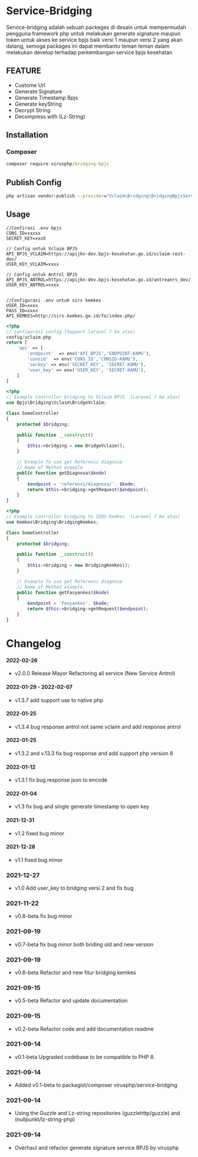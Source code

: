 # Service-Bridging

Service-bridging adalah sebuah packeges di desain untuk mempermudah pengguna framework php untuk melakukan generate signature maupun token
untuk akses ke service bpjs baik versi 1 maupun versi 2 yang akan datang, semoga packages ini dapat membantu teman teman dalam melakukan develop terhadap perkembangan service bpjs kesehatan

## FEATURE

- Custome Url
- Generate Signature
- Generate Timestamp Bpjs
- Generate keyString
- Decrypt String
- Decompress with (Lz-String)

## Installation

### Composer

```cmd
composer require virusphp/bridging-bpjs
```

## Publish Config

```cmd
php artisan vendor:publish --provider="Vclaim\Bridging\BridgingBpjsServiceProvider" --tag=config
```

## Usage

```env
//Confirasi .env bpjs
CONS_ID=xxxxx
SECRET_KEY=xxxX

// Config untuk Vclaim BPJS
API_BPJS_VCLAIM=https://apijkn-dev.bpjs-kesehatan.go.id/vclaim-rest-dev/
USER_KEY_VCLAIM=xxxx

// Config untuk Antrol BPJS
API_BPJS_ANTROL=https://apijkn-dev.bpjs-kesehatan.go.id/antreanrs_dev/
USER_KEY_ANTROL=xxxx


//Configurasi .env untuk sirs kemkes
USER_ID=xxxx
PASS_ID=xxxx
API_KEMKES=http://sirs.kemkes.go.id/fo/index.php/

```

```php
<?php
// configurasi config (Support laravel 7 ke atas)
config/vclaim.php
return [
	'api' => [
		'endpoint'  => env('API_BPJS','ENDPOINT-KAMU'),
		'consid'  => env('CONS_ID','CONSID-KAMU'),
		'seckey' => env('SECRET_KEY', 'SECRET-KAMU'),
		'user_key' => env('USER_KEY', 'SECRET-KAMU'),
	]
]

```

```php
<?php
// Example Controller bridging to Vclaim BPJS  (Laravel 7 ke atas)
use Bpjs\Bridging\Vclaim\BridgeVclaim;

Class SomeController
{
	protected $bridging;

	public function __construct()
	{
		$this->bridging = new BridgeVclaim();
	}

	// Example To use get Referensi diagnosa
	// Name of Method example
	public function getDiagnosa($kode)
	{
		$endpoint = 'referensi/diagnosa/'. $kode;
		return $this->bridging->getRequest($endpoint);
	}
}
```

```php
<?php
// Example Controller bridging to SIRS Kemkes  (Laravel 7 ke atas)
use Kemkes\Bridging\BridgingKemkes;

Class SomeController
{
	protected $bridging;

	public function __construct()
	{
		$this->bridging = new BridgingKemkes();
	}

	// Example To use get Referensi diagnosa
	// Name of Method example
	public function getFasyankes($kode)
	{
		$endpoint = 'Fasyankes'. $kode;
		return $this->bridging->getRequest($endpoint);
	}
}
```

# Changelog

#### 2022-02-26

- v2.0.0 Release Mayor Refactoring all service (New Service Antrol)

#### 2022-01-29 - 2022-02-07

- v1.3.7 add support use to native php

#### 2022-01-25

- v1.3.4 bug response antrol not same vclaim and add response antrol

#### 2022-01-25

- v1.3.2 and v.13.3 fix bug response and add support php version 8

#### 2022-01-12

- v1.3.1 fix bug response json to encode

#### 2022-01-04

- v1.3 fix bug and single generate timestamp to open key

#### 2021-12-31

- v1.2 fixed bug minor

#### 2021-12-28

- v1.1 fixed bug minor

### 2021-12-27

- v1.0 Add user_key to bridging versi 2 and fix bug

### 2021-11-22

- v0.8-beta fix bug minor

### 2021-09-19

- v0.7-beta fix bug minor both briding old and new version

### 2021-09-19

- v0.6-beta Refactor and new fitur bridging kemkes

### 2021-09-15

- v0.5-beta Refactor and update documentation

### 2021-09-15

- v0.2-beta Refactor code and add documentation readme

### 2021-09-14

- v0.1-beta Upgraded codebase to be compatible to PHP 8.

### 2021-09-14

- Added v0.1-beta to packagist/composer virusphp/service-bridging

### 2021-09-14

- Using the Guzzle and Lz-string repositories (guzzlehttp/guzzle) and (nullpunkt/lz-string-php)

### 2021-09-14

- Overhaul and refactor generate signature service BPJS by virusphp
